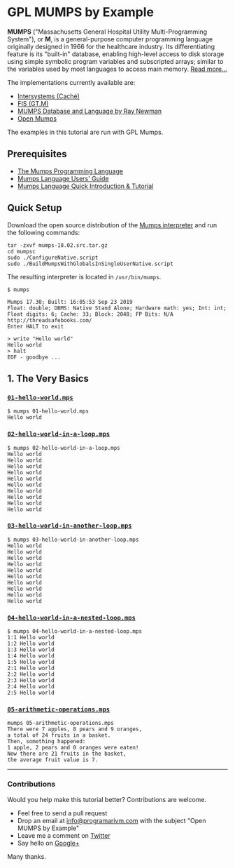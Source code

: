 # GPL MUMPS by Example

**MUMPS** ("Massachusetts General Hospital Utility Multi-Programming System"), or **M**, is a general-purpose computer programming language originally designed in 1966 for the healthcare industry. Its differentiating feature is its "built-in" database, enabling high-level access to disk storage using simple symbolic program variables and subscripted arrays; similar to the variables used by most languages to access main memory. [Read more...](https://en.wikipedia.org/wiki/MUMPS)

The implementations currently available are:

- [Intersystems (Caché)](http://www.intersystems.com/)
- [FIS (GT.M)](http://www.fisglobal.com/products-technologyplatforms-gtm)
- [MUMPS Database and Language by Ray Newman](http://sourceforge.net/projects/mumps/)
- [Open Mumps](http://www.cs.uni.edu/~okane/)

The examples in this tutorial are run with GPL Mumps.

## Prerequisites

- [The Mumps Programming Language](https://www.cs.uni.edu/~okane/)
- [Mumps Language Users' Guide](https://www.cs.uni.edu/~okane/source/MUMPS-MDH/ReadMe.pdf)
- [Mumps Language Quick Introduction & Tutorial](https://www.cs.uni.edu/~okane/source/MUMPS-MDH/MumpsTutorial.pdf)

## Quick Setup

Download the open source distribution of the [Mumps interpreter](https://www.cs.uni.edu/~okane/source/MUMPS-MDH/mumps-18.02.src.tar.gz) and run the following commands:

    tar -zxvf mumps-18.02.src.tar.gz
    cd mumpsc
    sudo ./ConfigureNative.script
    sudo ./BuildMumpsWithGlobalsInSingleUserNative.script

The resulting interpreter is located in `/usr/bin/mumps`.

    $ mumps

    Mumps 17.30; Built: 16:05:53 Sep 23 2019
    Float: double; DBMS: Native Stand Alone; Hardware math: yes; Int: int; Float digits: 6; Cache: 33; Block: 2048; FP Bits: N/A
    http://threadsafebooks.com/
    Enter HALT to exit

    > write "Hello world"
    Hello world
    > halt
    EOF - goodbye ...

## 1. The Very Basics

### [`01-hello-world.mps`](https://github.com/programarivm/gpl-mumps-by-example/blob/master/01-the-very-basics/01-hello-world.mps)
    $ mumps 01-hello-world.mps
    Hello world

### [`02-hello-world-in-a-loop.mps`](https://github.com/programarivm/gpl-mumps-by-example/blob/master/01-the-very-basics/02-hello-world-in-a-loop.mps)
    $ mumps 02-hello-world-in-a-loop.mps
    Hello world
    Hello world
    Hello world
    Hello world
    Hello world
    Hello world
    Hello world
    Hello world
    Hello world
    Hello world

### [`03-hello-world-in-another-loop.mps`](https://github.com/programarivm/gpl-mumps-by-example/blob/master/01-the-very-basics/03-hello-world-in-another-loop.mps)
    $ mumps 03-hello-world-in-another-loop.mps
    Hello world
    Hello world
    Hello world
    Hello world
    Hello world
    Hello world
    Hello world
    Hello world
    Hello world
    Hello world

### [`04-hello-world-in-a-nested-loop.mps`](https://github.com/programarivm/gpl-mumps-by-example/blob/master/01-the-very-basics/04-hello-world-in-a-nested-loop.mps)
    $ mumps 04-hello-world-in-a-nested-loop.mps
    1:1 Hello world
    1:2 Hello world
    1:3 Hello world
    1:4 Hello world
    1:5 Hello world
    2:1 Hello world
    2:2 Hello world
    2:3 Hello world
    2:4 Hello world
    2:5 Hello world

### [`05-arithmetic-operations.mps`](https://github.com/programarivm/gpl-mumps-by-example/blob/master/01-the-very-basics/05-arithmetic-operations.mps)
    mumps 05-arithmetic-operations.mps
    There were 7 apples, 8 pears and 9 oranges,
    a total of 24 fruits in a basket.
    Then, something happened:
    1 apple, 2 pears and 0 oranges were eaten!
    Now there are 21 fruits in the basket,
    the average fruit value is 7.
---

### Contributions

Would you help make this tutorial better? Contributions are welcome.

- Feel free to send a pull request
- Drop an email at info@programarivm.com with the subject "Open MUMPS by Example"
- Leave me a comment on [Twitter](https://twitter.com/programarivm)
- Say hello on [Google+](https://plus.google.com/+Programarivm)

Many thanks.
